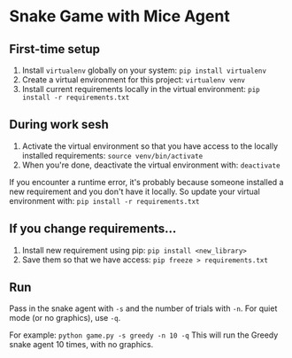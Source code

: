 # Snake Game with Mice Agent 

## First-time setup 
1. Install `virtualenv` globally on your system: `pip install virtualenv`
2. Create a virtual environment for this project: `virtualenv venv`
3. Install current requirements locally in the virtual environment: `pip install -r requirements.txt`

## During work sesh
1. Activate the virtual environment so that you have access to the locally installed requirements: `source venv/bin/activate`
2. When you're done, deactivate the virtual environment with: `deactivate`

If you encounter a runtime error, it's probably because someone installed a new requirement and you don't have it locally. So update your virtual environment with: `pip install -r requirements.txt` 

## If you change requirements...  
1. Install new requirement using pip: `pip install <new_library>`
2. Save them so that we have access: `pip freeze > requirements.txt`

## Run 
Pass in the snake agent with `-s` and the number of trials with `-n`. For quiet mode (or no graphics), use `-q`.

For example: `python game.py -s greedy -n 10 -q`
This will run the Greedy snake agent 10 times, with no graphics. 
